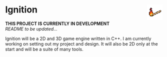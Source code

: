 # Ignition <img src="Ignition.png?raw=true" alt="Ignition" width="50" height="50" align="right" style="image-rendering: pixelated;">

**THIS PROJECT IS CURRENTLY IN DEVELOPMENT**<br>
*README to be updated...*

Ignition will be a 2D and 3D game engine written in C++. I am currently working on setting out my project and design. It will also be 2D only at the start and will be a suite of many tools.
